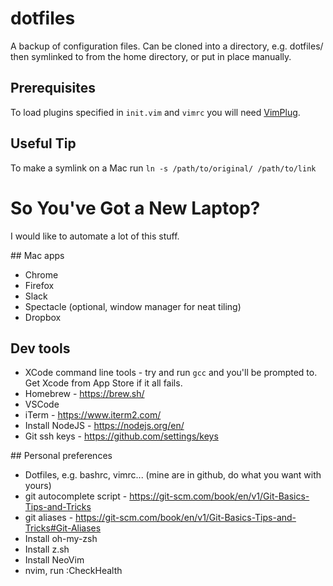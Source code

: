 # dotfiles

A backup of configuration files. Can be cloned into a directory, e.g. dotfiles/ then symlinked to from the home directory, or put in place manually.

## Prerequisites

To load plugins specified in `init.vim` and `vimrc` you will need [VimPlug](https://github.com/junegunn/vim-plug).

## Useful Tip

To make a symlink on a Mac run `ln -s /path/to/original/ /path/to/link`


# So You've Got a New Laptop?

I would like to automate a lot of this stuff.

## Mac apps

* Chrome
* Firefox
* Slack
* Spectacle (optional, window manager for neat tiling)
* Dropbox

## Dev tools

* XCode command line tools - try and run `gcc` and you'll be prompted to. Get Xcode from App Store if it all fails.
* Homebrew - https://brew.sh/
* VSCode
* iTerm - https://www.iterm2.com/
* Install NodeJS - https://nodejs.org/en/
* Git ssh keys - https://github.com/settings/keys

## Personal preferences

* Dotfiles, e.g. bashrc, vimrc... (mine are in github, do what you want with yours)
* git autocomplete script - https://git-scm.com/book/en/v1/Git-Basics-Tips-and-Tricks
* git aliases - https://git-scm.com/book/en/v1/Git-Basics-Tips-and-Tricks#Git-Aliases
* Install oh-my-zsh
* Install z.sh
* Install NeoVim
* nvim, run :CheckHealth
